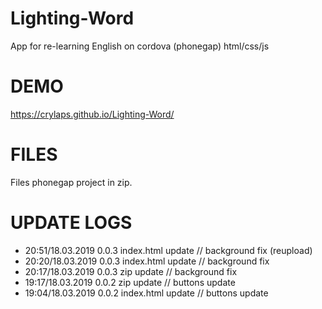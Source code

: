 # Lighting-Word
App for re-learning English on cordova (phonegap) html/css/js

# DEMO
<https://crylaps.github.io/Lighting-Word/>

# FILES
Files phonegap project in zip.

# UPDATE LOGS
* 20:51/18.03.2019 0.0.3 index.html update // background fix (reupload)
* 20:20/18.03.2019 0.0.3 index.html update // background fix
* 20:17/18.03.2019 0.0.3 zip update // background fix
* 19:17/18.03.2019 0.0.2 zip update // buttons update
* 19:04/18.03.2019 0.0.2 index.html update // buttons update 
